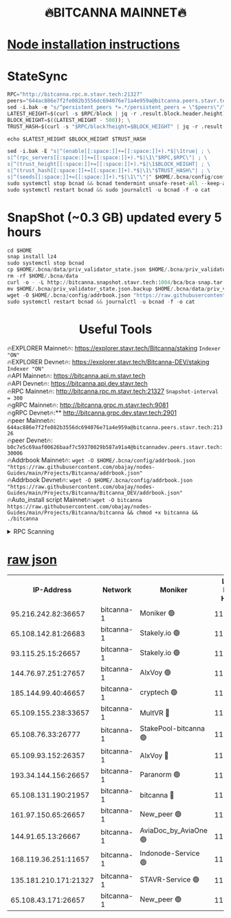<h1 align="center"> 🔥BITCANNA MAINNET🔥</h1>


[Node installation instructions](https://github.com/obajay/nodes-Guides/tree/main/Projects/Bitcanna)
=

# StateSync
```python
RPC="http://bitcanna.rpc.m.stavr.tech:21327"
peers="644ac886e7f2fe082b3556dc694076e71a4e959a@bitcanna.peers.stavr.tech:21326"
sed -i.bak -e "s/^persistent_peers *=.*/persistent_peers = \"$peers\"/" $HOME/.bcna/config/config.toml
LATEST_HEIGHT=$(curl -s $RPC/block | jq -r .result.block.header.height); \
BLOCK_HEIGHT=$((LATEST_HEIGHT - 500)); \
TRUST_HASH=$(curl -s "$RPC/block?height=$BLOCK_HEIGHT" | jq -r .result.block_id.hash)

echo $LATEST_HEIGHT $BLOCK_HEIGHT $TRUST_HASH

sed -i.bak -E "s|^(enable[[:space:]]+=[[:space:]]+).*$|\1true| ; \
s|^(rpc_servers[[:space:]]+=[[:space:]]+).*$|\1\"$RPC,$RPC\"| ; \
s|^(trust_height[[:space:]]+=[[:space:]]+).*$|\1$BLOCK_HEIGHT| ; \
s|^(trust_hash[[:space:]]+=[[:space:]]+).*$|\1\"$TRUST_HASH\"| ; \
s|^(seeds[[:space:]]+=[[:space:]]+).*$|\1\"\"|" $HOME/.bcna/config/config.toml
sudo systemctl stop bcnad && bcnad tendermint unsafe-reset-all --keep-addr-book
sudo systemctl restart bcnad && sudo journalctl -u bcnad -f -o cat
```
# SnapShot (~0.3 GB) updated every 5 hours
```python
cd $HOME
snap install lz4
sudo systemctl stop bcnad
cp $HOME/.bcna/data/priv_validator_state.json $HOME/.bcna/priv_validator_state.json.backup
rm -rf $HOME/.bcna/data
curl -o - -L http://bitcanna.snapshot.stavr.tech:1004/bca/bca-snap.tar.lz4 | lz4 -c -d - | tar -x -C $HOME/.bcna --strip-components 2
mv $HOME/.bcna/priv_validator_state.json.backup $HOME/.bcna/data/priv_validator_state.json
wget -O $HOME/.bcna/config/addrbook.json "https://raw.githubusercontent.com/obajay/nodes-Guides/main/Projects/Bitcanna/addrbook.json"
sudo systemctl restart bcnad && journalctl -u bcnad -f -o cat
```

 <h1 align="center"> Useful Tools</h1>

🔥EXPLORER Mainnet🔥:    https://explorer.stavr.tech/Bitcanna/staking          `Indexer "ON"` \
🔥EXPLORER Devnet🔥:     https://explorer.stavr.tech/Bitcanna-DEV/staking     `Indexer "ON"` \
🔥API Mainnet🔥:         https://bitcanna.api.m.stavr.tech \
🔥API Devnet🔥:          https://bitcanna.api.dev.stavr.tech \
🔥RPC Mainnet🔥:         http://bitcanna.rpc.m.stavr.tech:21327         `Snapshot-interval = 300` \
🔥gRPC Mainnet🔥:        http://bitcanna.grpc.m.stavr.tech:9081 \
🔥gRPC Devnet🔥:**       http://bitcanna.grpc.dev.stavr.tech:2901 \
🔥peer Mainnet🔥:        `644ac886e7f2fe082b3556dc694076e71a4e959a@bitcanna.peers.stavr.tech:21326` \
🔥peer Devnet🔥:         `b0c7e5c69aaf00626baaf7c59370029b587a91a4@bitcannadev.peers.stavr.tech:30006` \
🔥Addrbook Mainnet🔥:    ```wget -O $HOME/.bcna/config/addrbook.json "https://raw.githubusercontent.com/obajay/nodes-Guides/main/Projects/Bitcanna/addrbook.json"``` \
🔥Addrbook Devnet🔥:    ```wget -O $HOME/.bcna/config/addrbook.json "https://raw.githubusercontent.com/obajay/nodes-Guides/main/Projects/Bitcanna/Bitcanna_DEV/addrbook.json"``` \
🔥Auto_install script Mainnet🔥:```wget -O bitcanna https://raw.githubusercontent.com/obajay/nodes-Guides/main/Projects/Bitcanna/bitcanna && chmod +x bitcanna && ./bitcanna```



<details>
<summary>RPC Scanning</summary>

<h2 align="center"> We scan nodes in real time every 4 hours. And we provide the final result of RPC endpoints.
We cannot influence the operation of these nodes in any way. </h2>


```python
If Voting Power is higher than 0 --> then the Node is a validator of the network and may be subject to attack and be a potential threat to the chain.
```
```python
We marked such validators with a red symbol
```

</details>

[raw json](https://rpc-check.bcam.stavr.tech/bcam/rpc-bcam-result.json)
=



<table><tr><th>IP-Address</th><th>Network</th><th>Moniker</th><th>Latest Block Height</th><th>Earliest Block Height</th><th>Catching Up</th><th>Voting Power</th><th>Scan Time</th></tr><tr><td>95.216.242.82:36657</td><td>bitcanna-1</td><td>Moniker 🟢</td><td>11369702</td><td>5776907</td><td>False</td><td>0</td><td>2023-11-23T16:57:04.525890218UTC</td></tr><tr><td>65.108.142.81:26683</td><td>bitcanna-1</td><td>Stakely.io 🟢</td><td>11369706</td><td>6152001</td><td>False</td><td>0</td><td>2023-11-23T16:57:27.857679404UTC</td></tr><tr><td>93.115.25.15:26657</td><td>bitcanna-1</td><td>Stakely.io 🟢</td><td>11369705</td><td>6520001</td><td>False</td><td>0</td><td>2023-11-23T16:57:21.401784283UTC</td></tr><tr><td>144.76.97.251:27657</td><td>bitcanna-1</td><td>AlxVoy 🟢</td><td>11369710</td><td>8805201</td><td>False</td><td>0</td><td>2023-11-23T16:57:53.136916656UTC</td></tr><tr><td>185.144.99.40:46657</td><td>bitcanna-1</td><td>cryptech 🟢</td><td>11369702</td><td>9301501</td><td>False</td><td>0</td><td>2023-11-23T16:57:01.516491108UTC</td></tr><tr><td>65.109.155.238:33657</td><td>bitcanna-1</td><td>MultVR 🔴</td><td>11369707</td><td>9933415</td><td>False</td><td>348902</td><td>2023-11-23T16:57:35.035202492UTC</td></tr><tr><td>65.108.76.33:26777</td><td>bitcanna-1</td><td>StakePool-bitcanna 🟢</td><td>11369702</td><td>10823915</td><td>False</td><td>0</td><td>2023-11-23T16:57:03.914603389UTC</td></tr><tr><td>65.109.93.152:26357</td><td>bitcanna-1</td><td>AlxVoy 🔴</td><td>11369712</td><td>10824001</td><td>False</td><td>1391603</td><td>2023-11-23T16:57:59.881595389UTC</td></tr><tr><td>193.34.144.156:26657</td><td>bitcanna-1</td><td>Paranorm 🟢</td><td>11369708</td><td>10961301</td><td>False</td><td>0</td><td>2023-11-23T16:57:41.782397572UTC</td></tr><tr><td>65.108.131.190:21957</td><td>bitcanna-1</td><td>bitcanna 🔴</td><td>11369708</td><td>11269708</td><td>False</td><td>408057</td><td>2023-11-23T16:57:41.505811701UTC</td></tr><tr><td>161.97.150.65:26657</td><td>bitcanna-1</td><td>New_peer 🟢</td><td>11369706</td><td>11334001</td><td>False</td><td>0</td><td>2023-11-23T16:57:28.495855898UTC</td></tr><tr><td>144.91.65.13:26667</td><td>bitcanna-1</td><td>AviaDoc_by_AviaOne 🟢</td><td>11369707</td><td>11358001</td><td>False</td><td>0</td><td>2023-11-23T16:57:48.434761179UTC</td></tr><tr><td>168.119.36.251:11657</td><td>bitcanna-1</td><td>Indonode-Service 🟢</td><td>11369702</td><td>11366001</td><td>False</td><td>0</td><td>2023-11-23T16:57:04.165512961UTC</td></tr><tr><td>135.181.210.171:21327</td><td>bitcanna-1</td><td>STAVR-Service 🟢</td><td>11369710</td><td>11367101</td><td>False</td><td>0</td><td>2023-11-23T16:57:52.870288060UTC</td></tr><tr><td>65.108.43.171:26657</td><td>bitcanna-1</td><td>New_peer 🟢</td><td>11369706</td><td>11368301</td><td>False</td><td>0</td><td>2023-11-23T16:57:28.190013181UTC</td></tr></table>

